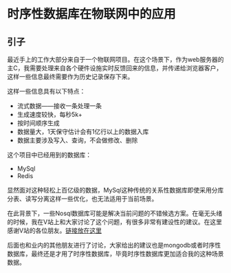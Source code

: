 # 时序性数据库在物联网中的应用

## 引子

最近手上的工作大部分来自于一个物联网项目。在这个场景下，作为web服务器的主C，我需要处理来自各个硬件设施实时反馈回来的信息，并传递给浏览器客户，这样一些信息最终需要作为历史记录保存下来。

这样一些信息具有以下特点：

- 流式数据——接收一条处理一条
- 生成速度较快，每秒5k+
- 按时间顺序生成
- 数据量大，1天保守估计会有1亿行以上的数据入库
- 数据主要涉及写入、查询，不会做修改、删除

这个项目中已经用到的数据库：

- MySql
- Redis

显然面对这种轻松上百亿级的数据，MySql这种传统的关系性数据库即使采用分库分表、读写分离这样一些优化，也无法适用于当前场景。

在此背景下，一些Nosql数据库可能是解决当前问题的不错候选方案。在毫无头绪的时候，我在V站上和大家讨论了这个问题，有很多非常有建设性的建议。在这里感谢V站的各位朋友。[链接放在这里](https://www.v2ex.com/t/538969#reply18)

后面也和业内的其他朋友进行了讨论，大家给出的建议也是mongodb或者时序性数据库，最终还是才用了时序性数据库，毕竟时序性数据库更加适合我的这种场景数据。

